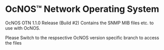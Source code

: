 # OcNOS™ Network Operating System
OcNOS OTN 1.1.0 Release (Build #2)
Contains the SNMP MIB files etc. to use with OcNOS.

Please Switch to the respsective OcNOS version specific branch to access the files 



